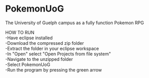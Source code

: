 # PokemonUoG
The University of Guelph campus as a fully function Pokemon RPG

HOW TO RUN
</br>-Have eclipse installed
</br>-Download the compressed zip folder
</br>-Extract the folder in your eclipse workspace
</br>-In "Open" select "Open Projects from file system"
</br>-Navigate to the unzipped folder
</br>-Select PokemonUoG
</br>-Run the program by pressing the green arrow
